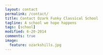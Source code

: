 ```yaml
---
layout: contact
permalink: /contact/
title: Contact Ozark Funky Classical School
tagline: A school we hope happens
tags: [school]
modified: 6-20-2014
comments: true
image:
  feature: ozarkshills.jpg
---
```


